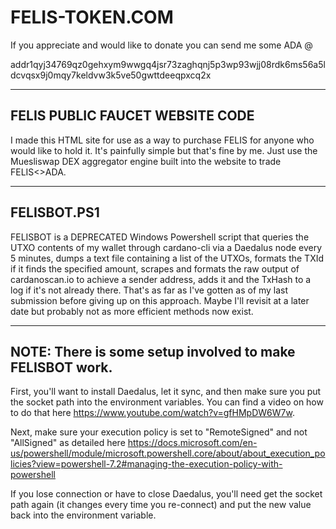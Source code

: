 # FELIS-TOKEN.COM

If you appreciate and would like to donate you can send me some ADA @ 

addr1qyj34769qz0gehxym9wwgq4jsr73zaghqnj5p3wp93wjj08rdk6ms56a5ldcvqsx9j0mqy7keldvw3k5ve50gwttdeeqpxcq2x

--------------------------------
FELIS PUBLIC FAUCET WEBSITE CODE
--------------------------------

I made this HTML site for use as a way to purchase FELIS for anyone who would like to hold it. It's painfully simple but that's fine by me. Just use the Muesliswap DEX aggregator engine built into the website to trade FELIS<>ADA.

------------------
FELISBOT.PS1
-------------------

FELISBOT is a DEPRECATED Windows Powershell script that queries the UTXO contents of my wallet through cardano-cli via a Daedalus node every 5 minutes, dumps a text file containing a list of the UTXOs, formats the TXId if it finds the specified amount, scrapes and formats the raw output of cardanoscan.io to achieve a sender address, adds it and the TxHash to a log if it's not already there. That's as far as I've gotten as of my last submission before giving up on this approach. Maybe I'll revisit at a later date but probably not as more efficient methods now exist.

--------------
NOTE: There is some setup involved to make FELISBOT work. 
--------------
First, you'll want to install Daedalus, let it sync, and then make sure you put the socket path into the environment variables. You can find a video on how to do that here https://www.youtube.com/watch?v=gfHMpDW6W7w.  

Next, make sure your execution policy is set to "RemoteSigned" and not "AllSigned" as detailed here 
https://docs.microsoft.com/en-us/powershell/module/microsoft.powershell.core/about/about_execution_policies?view=powershell-7.2#managing-the-execution-policy-with-powershell

If you lose connection or have to close Daedalus, you'll need get the socket path again (it changes every time you re-connect) and put the new value back into the environment variable.  

